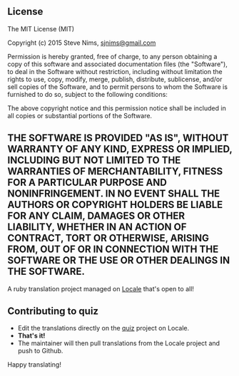 ## License

The MIT License (MIT)

Copyright (c) 2015 Steve Nims, sjnims@gmail.com

Permission is hereby granted, free of charge, to any person obtaining a copy
of this software and associated documentation files (the "Software"), to deal
in the Software without restriction, including without limitation the rights
to use, copy, modify, merge, publish, distribute, sublicense, and/or sell
copies of the Software, and to permit persons to whom the Software is
furnished to do so, subject to the following conditions:

The above copyright notice and this permission notice shall be included in all
copies or substantial portions of the Software.

THE SOFTWARE IS PROVIDED "AS IS", WITHOUT WARRANTY OF ANY KIND, EXPRESS OR
IMPLIED, INCLUDING BUT NOT LIMITED TO THE WARRANTIES OF MERCHANTABILITY,
FITNESS FOR A PARTICULAR PURPOSE AND NONINFRINGEMENT. IN NO EVENT SHALL THE
AUTHORS OR COPYRIGHT HOLDERS BE LIABLE FOR ANY CLAIM, DAMAGES OR OTHER
LIABILITY, WHETHER IN AN ACTION OF CONTRACT, TORT OR OTHERWISE, ARISING FROM,
OUT OF OR IN CONNECTION WITH THE SOFTWARE OR THE USE OR OTHER DEALINGS IN THE
SOFTWARE.
---

A ruby translation project managed on [Locale](http://www.localeapp.com/) that's open to all!

## Contributing to quiz

- Edit the translations directly on the [quiz](http://www.localeapp.com/projects/public?search=quiz) project on Locale.
- **That's it!**
- The maintainer will then pull translations from the Locale project and push to Github.

Happy translating!
